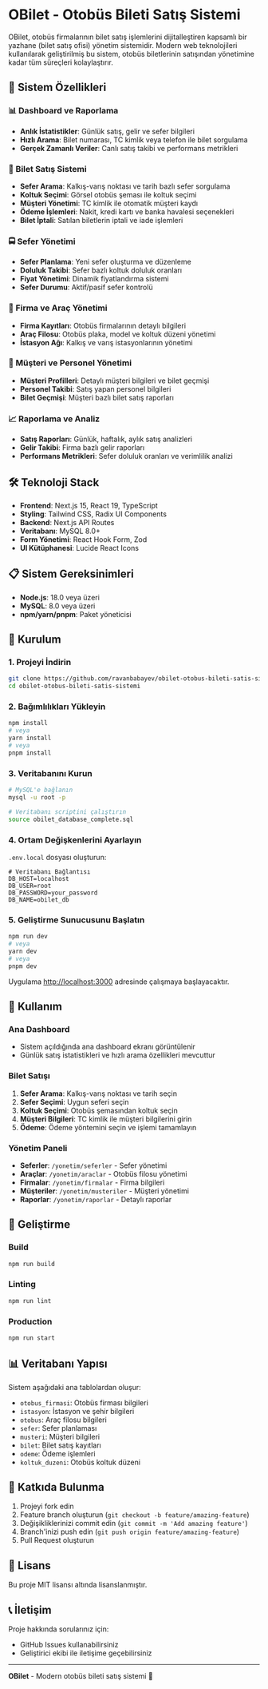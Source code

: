# OBilet - Otobüs Bileti Satış Sistemi

OBilet, otobüs firmalarının bilet satış işlemlerini dijitalleştiren kapsamlı bir yazhane (bilet satış ofisi) yönetim sistemidir. Modern web teknolojileri kullanılarak geliştirilmiş bu sistem, otobüs biletlerinin satışından yönetimine kadar tüm süreçleri kolaylaştırır.

## 🚌 Sistem Özellikleri

### 📊 Dashboard ve Raporlama
- **Anlık İstatistikler**: Günlük satış, gelir ve sefer bilgileri
- **Hızlı Arama**: Bilet numarası, TC kimlik veya telefon ile bilet sorgulama
- **Gerçek Zamanlı Veriler**: Canlı satış takibi ve performans metrikleri

### 🎫 Bilet Satış Sistemi
- **Sefer Arama**: Kalkış-varış noktası ve tarih bazlı sefer sorgulama
- **Koltuk Seçimi**: Görsel otobüs şeması ile koltuk seçimi
- **Müşteri Yönetimi**: TC kimlik ile otomatik müşteri kaydı
- **Ödeme İşlemleri**: Nakit, kredi kartı ve banka havalesi seçenekleri
- **Bilet İptali**: Satılan biletlerin iptali ve iade işlemleri

### 🚍 Sefer Yönetimi
- **Sefer Planlama**: Yeni sefer oluşturma ve düzenleme
- **Doluluk Takibi**: Sefer bazlı koltuk doluluk oranları
- **Fiyat Yönetimi**: Dinamik fiyatlandırma sistemi
- **Sefer Durumu**: Aktif/pasif sefer kontrolü

### 🏢 Firma ve Araç Yönetimi
- **Firma Kayıtları**: Otobüs firmalarının detaylı bilgileri
- **Araç Filosu**: Otobüs plaka, model ve koltuk düzeni yönetimi
- **İstasyon Ağı**: Kalkış ve varış istasyonlarının yönetimi

### 👥 Müşteri ve Personel Yönetimi
- **Müşteri Profilleri**: Detaylı müşteri bilgileri ve bilet geçmişi
- **Personel Takibi**: Satış yapan personel bilgileri
- **Bilet Geçmişi**: Müşteri bazlı bilet satış raporları

### 📈 Raporlama ve Analiz
- **Satış Raporları**: Günlük, haftalık, aylık satış analizleri
- **Gelir Takibi**: Firma bazlı gelir raporları
- **Performans Metrikleri**: Sefer doluluk oranları ve verimlilik analizi

## 🛠️ Teknoloji Stack

- **Frontend**: Next.js 15, React 19, TypeScript
- **Styling**: Tailwind CSS, Radix UI Components
- **Backend**: Next.js API Routes
- **Veritabanı**: MySQL 8.0+
- **Form Yönetimi**: React Hook Form, Zod
- **UI Kütüphanesi**: Lucide React Icons

## 📋 Sistem Gereksinimleri

- **Node.js**: 18.0 veya üzeri
- **MySQL**: 8.0 veya üzeri
- **npm/yarn/pnpm**: Paket yöneticisi

## 🚀 Kurulum

### 1. Projeyi İndirin
```bash
git clone https://github.com/ravanbabayev/obilet-otobus-bileti-satis-sistemi
cd obilet-otobus-bileti-satis-sistemi
```

### 2. Bağımlılıkları Yükleyin
```bash
npm install
# veya
yarn install
# veya
pnpm install
```

### 3. Veritabanını Kurun
```bash
# MySQL'e bağlanın
mysql -u root -p

# Veritabanı scriptini çalıştırın
source obilet_database_complete.sql
```

### 4. Ortam Değişkenlerini Ayarlayın
`.env.local` dosyası oluşturun:
```env
# Veritabanı Bağlantısı
DB_HOST=localhost
DB_USER=root
DB_PASSWORD=your_password
DB_NAME=obilet_db
```

### 5. Geliştirme Sunucusunu Başlatın
```bash
npm run dev
# veya
yarn dev
# veya
pnpm dev
```

Uygulama [http://localhost:3000](http://localhost:3000) adresinde çalışmaya başlayacaktır.

## 📱 Kullanım

### Ana Dashboard
- Sistem açıldığında ana dashboard ekranı görüntülenir
- Günlük satış istatistikleri ve hızlı arama özellikleri mevcuttur

### Bilet Satışı
1. **Sefer Arama**: Kalkış-varış noktası ve tarih seçin
2. **Sefer Seçimi**: Uygun seferi seçin
3. **Koltuk Seçimi**: Otobüs şemasından koltuk seçin
4. **Müşteri Bilgileri**: TC kimlik ile müşteri bilgilerini girin
5. **Ödeme**: Ödeme yöntemini seçin ve işlemi tamamlayın

### Yönetim Paneli
- **Seferler**: `/yonetim/seferler` - Sefer yönetimi
- **Araçlar**: `/yonetim/araclar` - Otobüs filosu yönetimi
- **Firmalar**: `/yonetim/firmalar` - Firma bilgileri
- **Müşteriler**: `/yonetim/musteriler` - Müşteri yönetimi
- **Raporlar**: `/yonetim/raporlar` - Detaylı raporlar

## 🔧 Geliştirme

### Build
```bash
npm run build
```

### Linting
```bash
npm run lint
```

### Production
```bash
npm run start
```

## 📊 Veritabanı Yapısı

Sistem aşağıdaki ana tablolardan oluşur:
- `otobus_firmasi`: Otobüs firması bilgileri
- `istasyon`: İstasyon ve şehir bilgileri
- `otobus`: Araç filosu bilgileri
- `sefer`: Sefer planlaması
- `musteri`: Müşteri bilgileri
- `bilet`: Bilet satış kayıtları
- `odeme`: Ödeme işlemleri
- `koltuk_duzeni`: Otobüs koltuk düzeni

## 🤝 Katkıda Bulunma

1. Projeyi fork edin
2. Feature branch oluşturun (`git checkout -b feature/amazing-feature`)
3. Değişikliklerinizi commit edin (`git commit -m 'Add amazing feature'`)
4. Branch'inizi push edin (`git push origin feature/amazing-feature`)
5. Pull Request oluşturun

## 📄 Lisans

Bu proje MIT lisansı altında lisanslanmıştır.

## 📞 İletişim

Proje hakkında sorularınız için:
- GitHub Issues kullanabilirsiniz
- Geliştirici ekibi ile iletişime geçebilirsiniz

---

**OBilet** - Modern otobüs bileti satış sistemi 🚌
